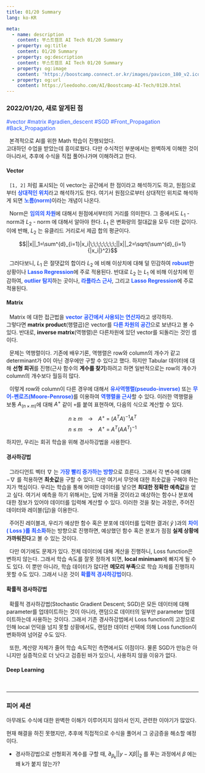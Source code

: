 ```yaml
---
title: 01/20 Summary
lang: ko-KR

meta:
  - name: description
    content: 부스트캠프 AI Tech 01/20 Summary
  - property: og:title
    content: 01/20 Summary
  - property: og:description
    content: 부스트캠프 AI Tech 01/20 Summary
  - property: og:image
    content: 'https://boostcamp.connect.or.kr/images/pavicon_180_v2.ico'
  - property: og:url
    content: https://leedooho.com/AI/Boostcamp-AI-Tech/0120.html
---
```


### 2022/01/20, 새로 알게된 점

<p class="tags">#vector #matrix #gradien_descent #SGD #Front_Propagation #Back_Propagation</p>

&nbsp; 본격적으로 AI를 위한 Math 학습이 진행되었다.<br>
고대하던 수업을 받았는데 흥미로웠다. 다만 수식적인 부분에서는 완벽하게 이해한 것이 아니라서, 
추후에 수식을 직접 풀어나가며 이해하려고 한다.

#### Vector

&nbsp; `[1, 2]` 처럼 표시되는 이 vector는 공간에서 한 점이라고 해석하기도 하고, 
원점으로부터 <span style="color: #2454ff;">**상대적인 위치**</span>라고 해석하기도 한다.
여기서 원점으로부터 상대적인 위치로 해석하게 되면 <span style="color: #2454ff;">**노름(norm)**</span>이라는 개념이 나온다.

&nbsp; Norm은 <span style="color: #2454ff;">**임의의 차원**</span>에 대해서 원점에서부터의 거리를 의미한다.
그 중에서도 $L_1$ - norm과 $L_2$ - norm 에 대해서 알아야 한다. $L_1$ 은 변화량의 절대값을 모두 더한 값이다. 
이에 반해, $L_2$ 는 유클리드 거리로서 제곱 합의 평균이다.

$$||x||_1=\sum^{d}_{i=1}|x_i|\;\;\;\;\;\;\;\;||x||_2=\sqrt{\sum^{d}_{i=1}{|x_i|}^2}$$

&nbsp; 그러다보니, $L_1$ 은 절댓값의 합이라 $L_2$ 에 비해 이상치에 대해 덜 민감하여 <span style="color: #2454ff;">**robust**</span>한 상황이나 
<span style="color: #2454ff;">**Lasso Regression**</span>에 주로 적용된다. 반대로 $L_2$ 는 $L_1$ 에 비해 이상치에 민감하여, 
<span style="color: #2454ff;">**outlier 탐지**</span>하는 곳이나, <span style="color: #2454ff;">**라플라스 근사**</span>, 
그리고 <span style="color: #2454ff;">**Lasso Regression**</span>에 주로 적용된다.

#### Matrix

&nbsp; Matrix 에 대한 접근법을 <span style="color: #2454ff;">**vector 공간에서 사용되는 연산자**</span>라고 생각하자.<br>
그렇다면 **matrix product**(행렬곱)은 vector를 <span style="color: #2454ff;">**다른 차원의 공간**</span>으로 보낸다고 볼 수 있다. 
반대로, **inverse matrix**(역행렬)은 다른차원에 있던 vector를 되돌리는 것인 셈이다.

&nbsp; 문제는 역행렬이다. 기존에 배우기론, 역행렬은 row와 column의 개수가 같고 determinant가 0이 아닌 경우에만 구할 수 있다고 했다. 
하지만 Tabular 데이터에 대해 **선형 회귀**를 진행(근사 함수의 **계수를 찾기**)하려고 하면 일반적으로는 row의 개수가 column의 개수보다 월등히 많다.

&nbsp; 이렇게 row와 column이 다른 경우에 대해서 <span style="color: #2454ff;">**유사역행렬(pseudo-inverse)**</span> 
또는 <span style="color: #2454ff;">**무어-펜로즈(Moore-Penrose)**</span>를 이용하여 <span style="color: #2454ff;">**역행렬을 근사**</span>할 수 있다. 
이러한 역행렬을 보통 $A_{(n\times m)}$에 대해 $A^+$ 같이 `+`를 붙여 표현하며, 다음의 식으로 계산할 수 있다.

$$n \; \geq \; m \;\;\;\; \rightarrow \;\;\;\; A^+ \; = \; (A^TA)^{-1}A^T$$
$$n \; \leq \; m \;\;\;\; \rightarrow \;\;\;\; A^+ \; = \; A^T(AA^T)^{-1}$$

하지만, 우리는 회귀 학습을 위해 경사하강법을 사용한다.

#### 경사하강법

&nbsp; 그라디언트 벡터 $\nabla$ 는 <span style="color: #2454ff;">**가장 빨리 증가하는 방향**</span>으로 흐른다. 
그래서 각 변수에 대해 $-\nabla$ 를 적용하면 **최솟값**을 구할 수 있다. 다만 여기서 무엇에 대한 최솟값을 구해야 하는지가 핵심이다. 
우리는 학습을 통해 어떠한 데이터를 넣으면 **최대한 정확한 예측값**을 얻고 싶다. 여기서 예측을 하기 위해서는, 답에 가까울 것이라고 예상하는 함수나 
분포에 대한 정보가 있어야 데이터를 입력해 계산할 수 있다. 이러한 것을 찾는 과정은, 주어진 데이터와 레이블(답)을 이용한다.

&nbsp; 주어진 레이블과, 우리가 예상한 함수 혹은 분포에 데이터를 입력한 결과( $\hat{y}$ )과의 
<span style="color: #2454ff;">**차이( Loss )를 최소화**</span>하는 방향으로 진행하면, 
예상했던 함수 혹은 분포가 점점 **실제 상황에 가까워진다**고 볼 수 있는 것이다.

&nbsp; 다만 여기에도 문제가 있다. 전체 데이터에 대해 계산을 진행하니, Loss function은 변하지 않는다. 그래서 학습 속도를 잘못 정하게 되면, 
**local minimam**에 빠지게 될 수도 있다. 이 뿐만 아니라, 학습 데이터가 많다면 **메모리 부족**으로 학습 자체를 진행하지 못할 수도 있다. 
그래서 나온 것이 <span style="color: #2454ff;">**확률적 경사하강법**</span>이다.

#### 확률적 경사하강법

&nbsp; 확률적 경사하강법(Stochastic Gradient Descent; SGD)은 모든 데이터에 대해 parameter를 업데이트하는 것이 아니라, 
랜덤으로 데이터의 일부만 parameter 업데이트하는데 사용하는 것이다. 그래서 기존 경사하강법에서 Loss function의 고정으로 인해 local 언덕을 넘지 못할 상황에서도, 
랜덤한 데이터 선택에 의해 Loss function이 변화하여 넘어갈 수도 있다.

&nbsp; 또한, 계산량 자체가 줄어 학습 속도적인 측면에서도 이점이다. 
물론 SGD가 만능은 아니지만 실증적으로 더 낫다고 검증된 바가 있으니, 사용하지 않을 이유가 없다.


#### Deep Learning



<br>

<hr>

### 피어 세션

아무래도 수식에 대한 완벽한 이해가 이루어지지 않아서 인지, 관련한 이야기가 많았다.

현재 해결을 하진 못했지만, 추후에 직접적으로 수식을 풀어서 그 궁금증을 해소할 예정이다.

- 경사하강법으로 선형회귀 계수를 구할 때, ${\partial}_{\beta_k}||y-X \beta||_2$ 를 푸는 과정에서 $\beta$ 에는 왜 k가 붙지 않는가?

<br>

<br>

<br>

<style scoped>
.tags { color: #2454ff; }
a { color: #2454ff; }
</style>